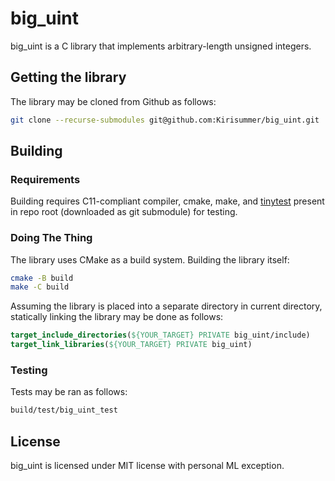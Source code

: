 # big_uint
big_uint is a C library that implements arbitrary-length unsigned integers.

## Getting the library
The library may be cloned from Github as follows:
```sh
git clone --recurse-submodules git@github.com:Kirisummer/big_uint.git
```

## Building
### Requirements
Building requires C11-compliant compiler, cmake, make, and [tinytest](https://github.com/ccosmin/tinytest) present in repo root (downloaded as git submodule) for testing.

### Doing The Thing
The library uses CMake as a build system. Building the library itself:
```sh
cmake -B build
make -C build
```

Assuming the library is placed into a separate directory in current directory,
statically linking the library may be done as follows:
```cmake
target_include_directories(${YOUR_TARGET} PRIVATE big_uint/include)
target_link_libraries(${YOUR_TARGET} PRIVATE big_uint)
```

### Testing
Tests may be ran as follows:
```sh
build/test/big_uint_test
```

## License
big_uint is licensed under MIT license with personal ML exception.
